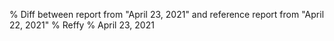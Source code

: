 % Diff between report from "April 23, 2021" and reference report from "April 22, 2021"
% Reffy
% April 23, 2021

